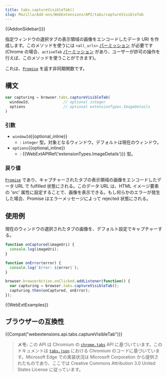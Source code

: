 ```yaml
---
title: tabs.captureVisibleTab()
slug: Mozilla/Add-ons/WebExtensions/API/tabs/captureVisibleTab
---
```


{{AddonSidebar()}}

指定ウィンドウの選択タブの表示領域の画像をエンコードしたデータ URI を作成します。このメソッドを使うには `<all_urls>` [パーミッション](/ja/docs/Mozilla/Add-ons/WebExtensions/manifest.json/permissions) が必要です (Chrome の場合、`activeTab` [パーミッション](/ja/docs/Mozilla/Add-ons/WebExtensions/manifest.json/permissions) があり、ユーザーが許可の操作を行えば、このメソッドを使うことができます)。

これは、[`Promise`](/ja/docs/Web/JavaScript/Reference/Global_Objects/Promise) を返す非同期関数です。

## 構文

```js
var capturing = browser.tabs.captureVisibleTab(
  windowId,               // optional integer
  options                 // optional extensionTypes.ImageDetails
)
```

### 引数

- `windowId`{{optional_inline}}
  - : `integer` 型。対象となるウィンドウ。デフォルトは現在のウィンドウ。
- `options`{{optional_inline}}
  - : {{WebExtAPIRef('extensionTypes.ImageDetails')}} 型。

### 戻り値

[`Promise`](/ja/docs/Web/JavaScript/Reference/Global_Objects/Promise) であり、キャプチャーされたタブの表示領域の画像をエンコードしたデータ URL で fulfilled 状態にされる。このデータ URL は、HTML イメージ要素の 'src' 属性に設定することで、画像を表示できる。もし何らかのエラーが発生した場合、Promise はエラーメッセージによって rejected 状態にされる。

## 使用例

現在のウィンドウの選択されたタブの画像を、デフォルト設定でキャプチャーする。

```js
function onCaptured(imageUri) {
  console.log(imageUri);
}

function onError(error) {
  console.log(`Error: ${error}`);
}

browser.browserAction.onClicked.addListener(function() {
  var capturing = browser.tabs.captureVisibleTab();
  capturing.then(onCaptured, onError);
});
```

{{WebExtExamples}}

## ブラウザーの互換性

{{Compat("webextensions.api.tabs.captureVisibleTab")}}

> **メモ:** この API は Chromium の [`chrome.tabs`](https://developer.chrome.com/extensions/tabs#method-captureVisibleTab) API に基づいています。このドキュメントは [`tabs.json`](https://chromium.googlesource.com/chromium/src/+/master/chrome/common/extensions/api/tabs.json) における Chromium のコードに基づいています。Microsoft Edge での実装状況は Microsoft Corporation から提供されたものであり、ここでは Creative Commons Attribution 3.0 United States License に従っています。

<!--
// Copyright 2015 The Chromium Authors. All rights reserved.
//
// Redistribution and use in source and binary forms, with or without
// modification, are permitted provided that the following conditions are
// met:
//
//    * Redistributions of source code must retain the above copyright
// notice, this list of conditions and the following disclaimer.
//    * Redistributions in binary form must reproduce the above
// copyright notice, this list of conditions and the following disclaimer
// in the documentation and/or other materials provided with the
// distribution.
//    * Neither the name of Google Inc. nor the names of its
// contributors may be used to endorse or promote products derived from
// this software without specific prior written permission.
//
// THIS SOFTWARE IS PROVIDED BY THE COPYRIGHT HOLDERS AND CONTRIBUTORS
// "AS IS" AND ANY EXPRESS OR IMPLIED WARRANTIES, INCLUDING, BUT NOT
// LIMITED TO, THE IMPLIED WARRANTIES OF MERCHANTABILITY AND FITNESS FOR
// A PARTICULAR PURPOSE ARE DISCLAIMED. IN NO EVENT SHALL THE COPYRIGHT
// OWNER OR CONTRIBUTORS BE LIABLE FOR ANY DIRECT, INDIRECT, INCIDENTAL,
// SPECIAL, EXEMPLARY, OR CONSEQUENTIAL DAMAGES (INCLUDING, BUT NOT
// LIMITED TO, PROCUREMENT OF SUBSTITUTE GOODS OR SERVICES; LOSS OF USE,
// DATA, OR PROFITS; OR BUSINESS INTERRUPTION) HOWEVER CAUSED AND ON ANY
// THEORY OF LIABILITY, WHETHER IN CONTRACT, STRICT LIABILITY, OR TORT
// (INCLUDING NEGLIGENCE OR OTHERWISE) ARISING IN ANY WAY OUT OF THE USE
// OF THIS SOFTWARE, EVEN IF ADVISED OF THE POSSIBILITY OF SUCH DAMAGE.
-->
